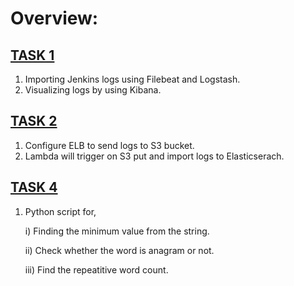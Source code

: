 # Overview:

## [TASK 1](https://github.com/kmohan778/Technical/tree/main/task1)
   
   1. Importing Jenkins logs using Filebeat and Logstash.
   2. Visualizing logs by using Kibana.

## [TASK 2](https://github.com/kmohan778/Technical/tree/main/task2)
   
   1. Configure ELB to send logs to S3 bucket.
   2. Lambda will trigger on S3 put and import logs to Elasticserach.

## [TASK 4](https://github.com/kmohan778/Technical/tree/main/task4)
   
   1. Python script for,
      
       i) Finding the minimum value from the string.
      
      ii) Check whether the word is anagram or not.
     
      iii) Find the repeatitive word count.
